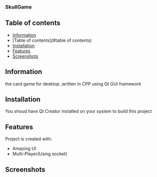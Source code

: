  ### SkullGame
## Table of contents
* [Information](#information)
* [Table of contents](#table of contents)
* [Installation](#installation)
* [Features](#features)
* [Screenshots](#screenshot)
  
## Information
the card game for desktop ,written in CPP using Qt GUI framework
## Installation
You shoud have Qt Creator  installed on your system to build this project
## Features
Project is created with:
* Amazing UI
* Multi-Player(Using socket)
## Screenshots

